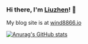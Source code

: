 ### Hi there, I'm [Liuzhen](https://wind8866.github.io/blog/aboutme.html)! 👋
My blog site is at [wind8866.io](https://wind8866.github.io/)

[![Anurag's GitHub stats](https://github-readme-stats.vercel.app/api?username=wind8866&count_private=true&hide_title=true&show_icons=true&hide=stars,prs,contribs)](https://github.com/anuraghazra/github-readme-stats)

<!--[![Top Langs](https://github-readme-stats.vercel.app/api/top-langs/?username=wind8866&hide=html&layout=compact)](https://github.com/anuraghazra/github-readme-stats)-->
